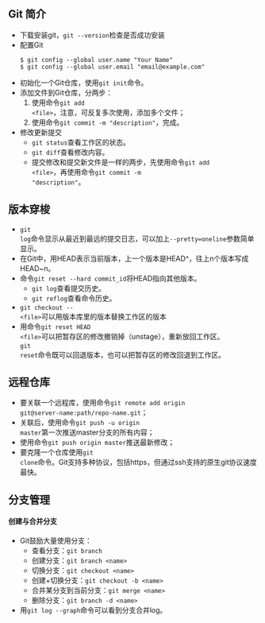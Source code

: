 ## Git 简介
- 下载安装git，<code>git --version</code>检查是否成功安装
- 配置Git
  <pre><code>$ git config --global user.name "Your Name"
  $ git config --global user.email "email@example.com"</code></pre>
- 初始化一个Git仓库，使用<code>git init</code>命令。
- 添加文件到Git仓库，分两步：
  1. 使用命令<code>git add &lt;file&gt;</code>，注意，可反复多次使用，添加多个文件；
  2. 使用命令<code>git commit -m "description"</code>，完成。
- 修改更新提交
  - <code>git status</code>查看工作区的状态。
  - <code>git diff</code>查看修改内容。
  - 提交修改和提交新文件是一样的两步，先使用命令<code>git add  &lt;file&gt;</code>，再使用命令<code>git commit -m "description"</code>。
## 版本穿梭
- <code>git log</code>命令显示从最近到最远的提交日志，可以加上<code>--pretty=oneline</code>参数简单显示。
- 在Git中，用HEAD表示当前版本，上一个版本是HEAD^，往上n个版本写成HEAD~n。
- 命令<code>git reset --hard commit_id</code>将HEAD指向其他版本。
  - <code>git log</code>查看提交历史。
  - <code>git reflog</code>查看命令历史。
- <code>git checkout -- &lt;file&gt;</code>可以用版本库里的版本替换工作区的版本
- 用命令<code>git reset HEAD &lt;file&gt;</code>可以把暂存区的修改撤销掉（unstage），重新放回工作区。
<br><code>git reset</code>命令既可以回退版本，也可以把暂存区的修改回退到工作区。</br>
## 远程仓库
- 要关联一个远程库，使用命令<code>git remote add origin git@server-name:path/repo-name.git</code>；
- 关联后，使用命令<code>git push -u origin master</code>第一次推送master分支的所有内容；
- 使用命令<code>git push origin master</code>推送最新修改；
- 要克隆一个仓库使用<code>git clone</code>命令。Git支持多种协议，包括https，但通过ssh支持的原生git协议速度最快。
## 分支管理
#### 创建与合并分支
- Git鼓励大量使用分支：<br>
  - 查看分支：<code>git branch</code><br>
  - 创建分支：<code>git branch &lt;name&gt;</code><br>
  - 切换分支：<code>git checkout &lt;name&gt;</code><br>
  - 创建+切换分支：<code>git checkout -b &lt;name&gt;</code><br>
  - 合并某分支到当前分支：<code>git merge &lt;name&gt;</code><br>
  - 删除分支：<code>git branch -d &lt;name&gt;</code><br>
- 用<code>git log --graph</code>命令可以看到分支合并log。

